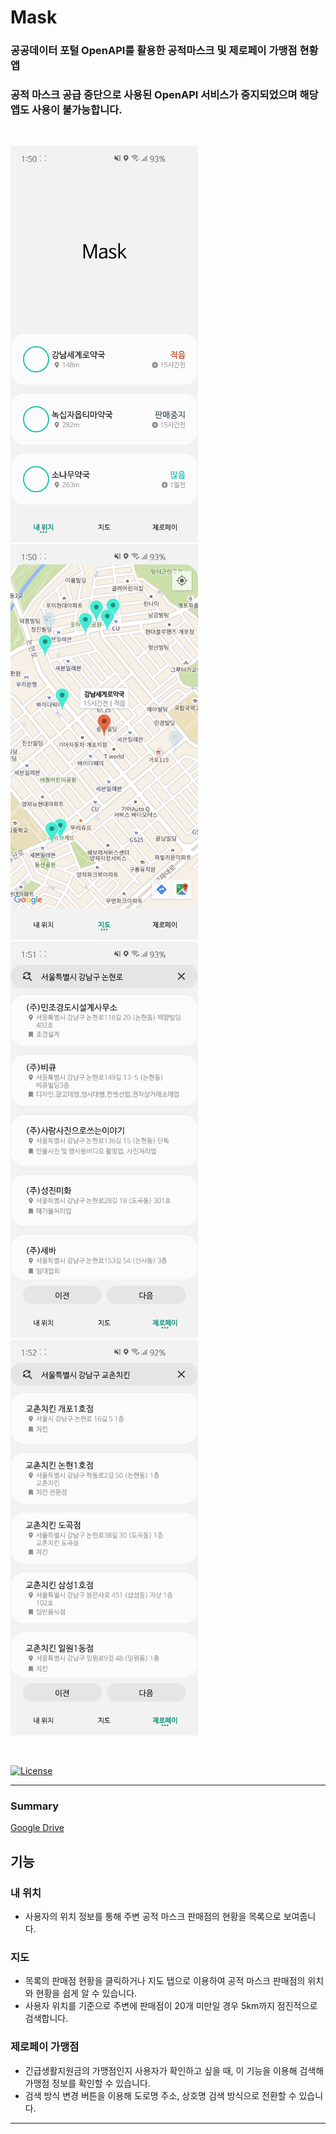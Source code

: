 # Mask
### 공공데이터 포털 OpenAPI를 활용한 공적마스크 및 제로페이 가맹점 현황 앱
### 공적 마스크 공급 중단으로 사용된 OpenAPI 서비스가 중지되었으며 해당 앱도 사용이 불가능합니다.

<br />

<img src="img1.png" width=300px> <img src="img2.png" width=300px><br />
<img src="img3.png" width=300px> <img src="img4.png" width=300px>

<br />

[![License](https://img.shields.io/badge/License-Apache%202.0-blue.svg)](https://opensource.org/licenses/Apache-2.0)

----------------------------------------
### Summary
[Google Drive](https://drive.google.com/drive/folders/1a3NnHI8XsApRAFwsZMaG11VQGmnVxT7p?usp=sharing)

## 기능

### 내 위치
- 사용자의 위치 정보를 통해 주변 공적 마스크 판매점의 현황을 목록으로 보여줍니다.

### 지도
- 목록의 판매점 현황을 클릭하거나 지도 탭으로 이용하여 공적 마스크 판매점의 위치와 현황을 쉽게 알 수 있습니다.
- 사용자 위치를 기준으로 주변에 판매점이 20개 미만일 경우 5km까지 점진적으로 검색합니다.

### 제로페이 가맹점
- 긴급생활지원금의 가맹점인지 사용자가 확인하고 싶을 때, 이 기능을 이용해 검색해 가맹점 정보를 확인할 수 있습니다. 
- 검색 방식 변경 버튼을 이용해 도로명 주소, 상호명 검색 방식으로 전환할 수 있습니다.

-----------------------------------------------
